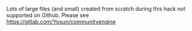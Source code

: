 Lots of large files (and small) created from scratch during this hack not supported on Github. Please see https://gitlab.com/Yosun/communityengine
